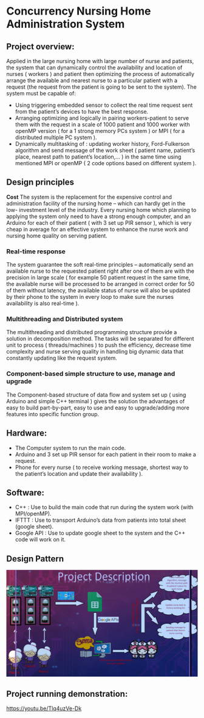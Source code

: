 # Concurrency Nursing Home Administration System

## Project overview:
Applied in the large nursing home with large number of nurse and patients, the system that can dynamically control the availability and location of nurses ( workers ) and patient then optimizing the process of automatically arrange the available and nearest nurse to a particular patient with a request (the request from the patient is going to be sent to the system). The system must be capable of:

- Using triggering embedded sensor to collect the real time request sent from the patient’s devices to have the best response.
- Arranging optimizing and logically in pairing workers-patient to serve them with the request in a scale of 1000 patient and 1000 worker with openMP version ( for a 1 strong memory PCs system ) or MPI ( for a distributed multiple PC system ).
- Dynamically multitasking of : updating worker history, Ford-Fulkerson algorithm and send message of the work sheet ( patient name, patient’s place, nearest path to patient’s location,... ) in the same time using mentioned MPI or openMP ( 2 code options based on different system ).

## Design principles
**Cost**
    The system is the replacement for the expensive control and administration facility of the nursing home – which can hardly get in the low- investment level of the industry. Every nursing home which planning to applying the system only need to have a strong enough computer, and an Arduino for each of their patient ( with 3 set up PIR sensor ), which is very cheap in average for an effective system to enhance the nurse work and nursing home quality on serving patient.

### Real-time response
The system guarantee the soft real-time principles – automatically send an available nurse to the requested patient right after one of them are with the precision in large scale ( for example 50 patient request in the same time, the available nurse will be processed to be arranged in correct order for 50 of them without latency, the available status of nurse will also be updated by their phone to the system in every loop to make sure the nurses availability is also real-time ).

### Multithreading and Distributed system
The multithreading and distributed programming structure provide a solution in decomposition method. The tasks will be separated for different unit to process ( threads/machines ) to push the efficiency, decrease time complexity and nurse serving quality in handling big dynamic data that constantly updating like the request system.

### Component-based simple structure to use, manage and upgrade
The Component-based structure of data flow and system set up ( using Arduino and simple C++ terminal ) gives the solution the advantages of easy to build part-by-part, easy to use and easy to upgrade/adding more features into specific function group.

## Hardware:
- The Computer system to run the main code.
- Arduino and 3 set up PIR sensor for each patient in their room to make a request.
- Phone for every nurse ( to receive working message, shortest way to the patient’s location and update their availability ).

## Software:
- C++ : Use to build the main code that run during the system work (with MPI/openMP).
- IFTTT : Use to transport Arduino’s data from patients into total sheet (google sheet).
- Google API : Use to update google sheet to the system and the C++ code will work on it.

## Design Pattern
![alt text](https://github.com/tmtrungg/Concurrency-Nursing-Home-Administration-System/blob/main/demo/demo.png?raw=true)

## Project running demonstration:
https://youtu.be/Tlq4uzVe-Dk
